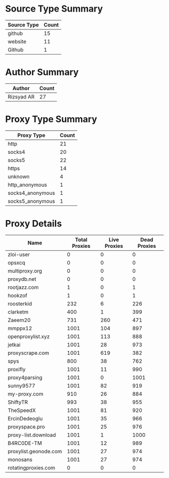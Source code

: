 # Source Type Summary

| Source Type | Count |
|-------------|-------|
| github | 15 |
| website | 11 |
| Github | 1 |


# Author Summary

| Author | Count |
|--------|-------|
| Rizsyad AR | 27 |


# Proxy Type Summary

| Proxy Type | Count |
|------------|-------|
| http | 21 |
| socks4 | 20 |
| socks5 | 22 |
| https | 14 |
| unknown | 4 |
| http_anonymous | 1 |
| socks4_anonymous | 1 |
| socks5_anonymous | 1 |


# Proxy Details

| Name | Total Proxies | Live Proxies | Dead Proxies |
|------|---------------|--------------|---------------|
| zloi-user | 0 | 0 | 0 |
| opsxcq | 0 | 0 | 0 |
| multiproxy.org | 0 | 0 | 0 |
| proxydb.net | 0 | 0 | 0 |
| rootjazz.com | 1 | 0 | 1 |
| hookzof | 1 | 0 | 1 |
| roosterkid | 232 | 6 | 226 |
| clarketm | 400 | 1 | 399 |
| Zaeem20 | 731 | 260 | 471 |
| mmppx12 | 1001 | 104 | 897 |
| openproxylist.xyz | 1001 | 113 | 888 |
| jetkai | 1001 | 28 | 973 |
| proxyscrape.com | 1001 | 619 | 382 |
| spys | 800 | 38 | 762 |
| proxifly | 1001 | 11 | 990 |
| proxy4parsing | 1001 | 0 | 1001 |
| sunny9577 | 1001 | 82 | 919 |
| my-proxy.com | 910 | 26 | 884 |
| ShiftyTR | 993 | 38 | 955 |
| TheSpeedX | 1001 | 81 | 920 |
| ErcinDedeoglu | 1001 | 35 | 966 |
| proxyspace.pro | 1001 | 25 | 976 |
| proxy-list.download | 1001 | 1 | 1000 |
| B4RC0DE-TM | 1001 | 12 | 989 |
| proxylist.geonode.com | 1001 | 27 | 974 |
| monosans | 1001 | 27 | 974 |
| rotatingproxies.com | 0 | 0 | 0 |
